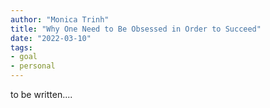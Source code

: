 ```yaml
---
author: "Monica Trinh"
title: "Why One Need to Be Obsessed in Order to Succeed"
date: "2022-03-10"
tags: 
- goal
- personal
---
```


to be written....